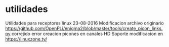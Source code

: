 # utilidades
Utilidades para receptores linux
23-08-2016 Modificacion archivo originario https://github.com/OpenPLi/enigma2/blob/master/tools/create_picon_links.py correjido error creacion picones en canales HD
Soporte modificacion en https://linuxzone.tv/
